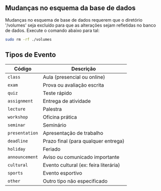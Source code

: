 ## Mudanças no esquema da base de dados
Mudanças no esquema de base de dados requerem que o diretório '/volumes' seja excluído para que as alterações sejam refletidas no banco de dados. Execute o comando abaixo para tal:
```bash
sudo rm -rf ./volumes
```

## Tipos de Evento
| Código           | Descrição                             |
| ---------------- | ------------------------------------- |
| `class`          | Aula (presencial ou online)           |
| `exam`           | Prova ou avaliação escrita            |
| `quiz`           | Teste rápido                          |
| `assignment`     | Entrega de atividade                  |
| `lecture`        | Palestra                              |
| `workshop`       | Oficina prática                       |
| `seminar`        | Seminário                             |
| `presentation`   | Apresentação de trabalho              |
| `deadline`       | Prazo final (para qualquer entrega)   |
| `holiday`        | Feriado                               |
| `announcement`   | Aviso ou comunicado importante        |
| `cultural`       | Evento cultural (ex: feira literária) |
| `sports`         | Evento esportivo                      |
| `other`          | Outro tipo não especificado           |
